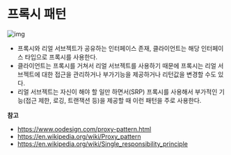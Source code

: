 # 프록시 패턴

![img](https://lh4.googleusercontent.com/4Cntz3hXOuCxnG3T8do5jxgk4NZsd4EOmFlw-XZmtj7syEp6g9qQU1-hku-ePU_Nf2J6EnGbAwXvz-l5wlXLdj7uLvQ_C9fJZF6PRg7n6hJEUJGTl61Y9Ld5aIi-Ch9i29JXf1mt)

- 프록시와 리얼 서브젝트가 공유하는 인터페이스 존재, 클라이언트는 해당 인터페이스 타입으로 프록시를 사용한다.
- 클라이언트는 프록시를 거쳐서 리얼 서브젝트를 사용하기 때문에 프록시는 리얼 서브젝트에 대한 접근을 관리하거나 부가기능을 제공하거나 리턴값을 변경할 수도 있다.
- 리얼 서브젝트는 자신이 해야 할 일만 하면서(SRP) 프록시를 사용해서 부가적인 기능(접근 제한, 로깅, 트랜잭션 등)을 제공할 때 이런 패턴을 주로 사용한다.

**참고**

- https://www.oodesign.com/proxy-pattern.html
- https://en.wikipedia.org/wiki/Proxy_pattern
- https://en.wikipedia.org/wiki/Single_responsibility_principle

